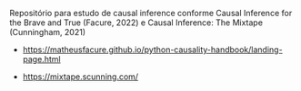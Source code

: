 Repositório para estudo de causal inference conforme Causal Inference for the Brave and True (Facure, 2022) e Causal Inference: The Mixtape (Cunningham, 2021) 

- https://matheusfacure.github.io/python-causality-handbook/landing-page.html

- https://mixtape.scunning.com/